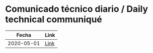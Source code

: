 # Comunicado técnico diario / Daily technical communiqué

| Fecha               | Link        |
| ------------------- | ----------  |
| 2020-05-01   | [Link](https://www.gob.mx/salud/prensa/nuevo-coronavirus-en-el-mundo-covid-19-comunicado-tecnico-diario-241427?idiom=es)  |
